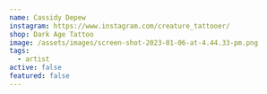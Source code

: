 ```yaml
---
name: Cassidy Depew
instagram: https://www.instagram.com/creature_tattooer/
shop: Dark Age Tattoo
image: /assets/images/screen-shot-2023-01-06-at-4.44.33-pm.png
tags:
  - artist
active: false
featured: false
---
```

